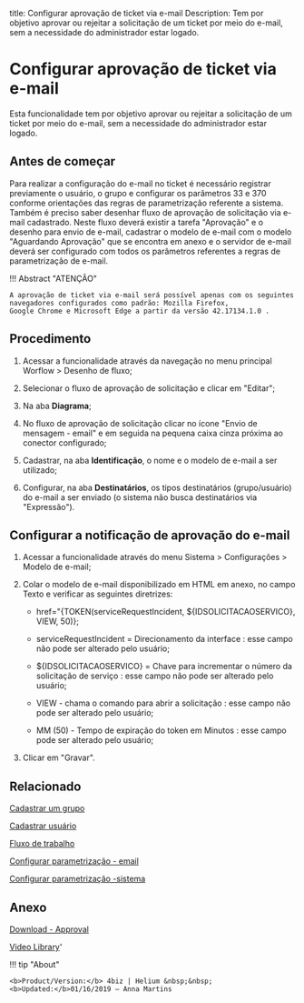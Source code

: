 title: Configurar aprovação de ticket via e-mail
Description: Tem por objetivo aprovar ou rejeitar a solicitação de um ticket por meio do e-mail, sem a necessidade do administrador estar logado.
# Configurar aprovação de ticket via e-mail

Esta funcionalidade tem por objetivo aprovar ou rejeitar a solicitação de um
ticket por meio do e-mail, sem a necessidade do administrador estar logado.

Antes de começar
--------------------

Para realizar a configuração do e-mail no ticket é necessário registrar
previamente o usuário, o grupo e configurar os parâmetros 33 e 370 conforme
orientações das regras de parametrização referente a sistema. Também é preciso
saber desenhar fluxo de aprovação de solicitação via e-mail cadastrado. Neste
fluxo deverá existir a tarefa "Aprovação" e o desenho para envio de e-mail,
cadastrar o modelo de e-mail com o modelo "Aguardando Aprovação" que se encontra
em anexo e o servidor de e-mail deverá ser configurado com todos os parâmetros
referentes a regras de parametrização de e-mail.

!!! Abstract "ATENÇÃO"

    A aprovação de ticket via e-mail será possível apenas com os seguintes 
    navegadores configurados como padrão: Mozilla Firefox, 
    Google Chrome e Microsoft Edge a partir da versão 42.17134.1.0 .


Procedimento
----------------

1.  Acessar a funcionalidade através da navegação no menu principal Worflow \>
    Desenho de fluxo;

2.  Selecionar o fluxo de aprovação de solicitação e clicar em "Editar";

3.  Na aba **Diagrama**;

4.  No fluxo de aprovação de solicitação clicar no ícone "Envio de mensagem - email" e em seguida na pequena caixa cinza próxima ao conector configurado;

5.  Cadastrar, na aba **Identificação**, o nome e o modelo de e-mail a ser
    utilizado;

6.  Configurar, na aba **Destinatários**, os tipos destinatários (grupo/usuário)
    do e-mail a ser enviado (o sistema não busca destinatários via "Expressão").

## Configurar a notificação de aprovação do e-mail

1.  Acessar a funcionalidade através do menu Sistema \> Configurações \>
    Modelo de e-mail;

2.  Colar o modelo de e-mail disponibilizado em HTML em anexo, no campo Texto e
    verificar as seguintes diretrizes:

    -   href="{TOKEN(serviceRequestIncident, \${IDSOLICITACAOSERVICO}, VIEW, 50)};

    -   serviceRequestIncident = Direcionamento da interface : esse campo não pode
        ser alterado pelo usuário;

    -   \${IDSOLICITACAOSERVICO} = Chave para incrementar o número da solicitação de
        serviço : esse campo não pode ser alterado pelo usuário;

    -   VIEW - chama o comando para abrir a solicitação : esse campo não pode ser
        alterado pelo usuário;

    -   MM (50) - Tempo de expiração do token em Minutos : esse campo pode ser
        alterado pelo usuário;

1.  Clicar em "Gravar".


Relacionado
-------

[Cadastrar um grupo](/pt-br/4biz-helium/initial-settings/access-settings/user/register-groups.html)

[Cadastrar usuário](/pt-br/4biz-helium/initial-settings/access-settings/user/users.html)

[Fluxo de trabalho](/pt-br/4biz-helium/workflow/overview.html)

[Configurar parametrização - email](/pt-br/4biz-helium/platform-administration/parameters-list/configure-parametrization-email.html)

[Configurar parametrização -sistema](/pt-br/4biz-helium/platform-administration/parameters-list/configure-parametrization-system.html)

Anexo
----------
[Download - Approval][1]


<i class='fa fa-youtube-play  fa-2x' style='color:#97ce17;vertical-align: middle;'> </i> [Video Library](https://www.youtube.com/playlist?list=PLB5qK2uzf2RN9wA1DbVHEot2QD2gW8_jq)'

!!! tip "About"

    <b>Product/Version:</b> 4biz | Helium &nbsp;&nbsp;
    <b>Updated:</b>01/16/2019 – Anna Martins


[1]:/pt-br/4biz-helium/processes/tickets/images/approval.docx

